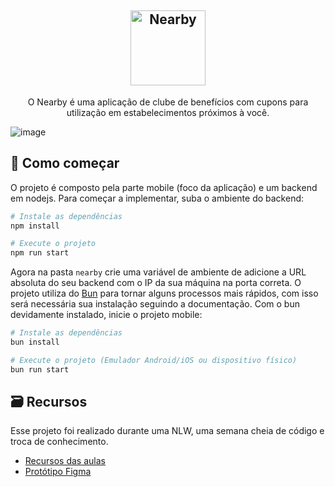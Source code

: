 <h2 align="center">
  <img
    width="120px"
    src="https://github.com/user-attachments/assets/2deee924-8e3c-4000-a514-ac95ea7b80ca"
    title="Nearby"
    alt="Nearby"
  />
</h2>

<p align="center">
  O Nearby é uma aplicação de clube de benefícios com cupons para utilização em estabelecimentos próximos à você.
</p>

![image](https://github.com/user-attachments/assets/1ebc1a30-6cd3-49f0-8f81-8243b9207f2e)

## 🚀 Como começar

O projeto é composto pela parte mobile (foco da aplicação) e um backend em nodejs. Para começar a implementar, suba o ambiente do backend:

```bash
# Instale as dependências
npm install

# Execute o projeto
npm run start
```

Agora na pasta `nearby` crie uma variável de ambiente de adicione a URL absoluta do seu backend com o IP da sua máquina na porta correta. O projeto utiliza do [Bun](https://bun.sh/) para tornar alguns processos mais rápidos, com isso será necessária sua instalação seguindo a documentação.
Com o bun devidamente instalado, inicie o projeto mobile:

```bash
# Instale as dependências
bun install

# Execute o projeto (Emulador Android/iOS ou dispositivo físico)
bun run start
```

## 🗃️ Recursos

Esse projeto foi realizado durante uma NLW, uma semana cheia de código e troca de conhecimento.

- [Recursos das aulas](https://docs-rocketseat.notion.site/React-Native-Multiplataforma-149395da5770808bada7e6dd3dce7526)
- [Protótipo Figma](https://www.figma.com/design/SLmCCIJMmis7HTlwR883ES/NLW-Pocket-Mobile-%E2%80%A2-Nearby-(Community)?m=auto&t=oJvjSLzaoV0SVFnt-1)
